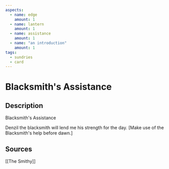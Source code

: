 ```yaml
---
aspects:
  - name: edge
    amount: 1
  - name: lantern
    amount: 1
  - name: assistance
    amount: 1
  - name: "an introduction"
    amount: 1
tags:
  - sundries
  - card
---
```

# Blacksmith's Assistance
## Description
Blacksmith's Assistance

Denzil the blacksmith will lend me his strength for the day. [Make use of the Blacksmith's help before dawn.]
## Sources

[[The Smithy]]
